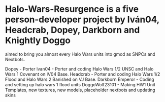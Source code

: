 # Halo-Wars-Resurgence is a five person-developer project by Iván04, Headcrab, Dopey, Darkborn and Knightly Doggo
aimed to bring you almost every Halo Wars units into gmod as SNPCs and Nextbots.

Dopey - Porter
Ivan04 - Porter and coding Halo Wars 1/2 UNSC and Halo Wars 1 Covenant on IV04 Base.
Headcrab - Porter and coding Halo Wars 1/2 Flood and Halo Wars 2 Banished on VJ Base.
Darkborn Emperor - Coding and setting up halo wars 1 flood units
DoggoWolf23101 - Making HW1 Unit Templates, new textures, new models, placeholder nextbots and updating skins
